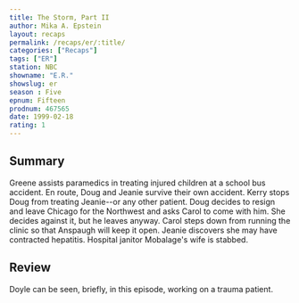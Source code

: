 ```yaml
---
title: The Storm, Part II
author: Mika A. Epstein
layout: recaps
permalink: /recaps/er/:title/
categories: ["Recaps"]
tags: ["ER"]
station: NBC
showname: "E.R."
showslug: er
season : Five
epnum: Fifteen
prodnum: 467565
date: 1999-02-18
rating: 1
---
```


## Summary

Greene assists paramedics in treating injured children at a school bus accident. En route, Doug and Jeanie survive their own accident. Kerry stops Doug from treating Jeanie--or any other patient. Doug decides to resign and leave Chicago for the Northwest and asks Carol to come with him. She decides against it, but he leaves anyway. Carol steps down from running the clinic so that Anspaugh will keep it open. Jeanie discovers she may have contracted hepatitis. Hospital janitor Mobalage's wife is stabbed.

## Review

Doyle can be seen, briefly, in this episode, working on a trauma patient.
